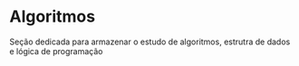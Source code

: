 # Algoritmos
Seção dedicada para armazenar o estudo de algoritmos, estrutra de dados e lógica de programação
